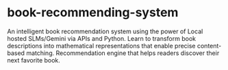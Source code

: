 # book-recommending-system
An intelligent book recommendation system using the power of Local hosted SLMs/Gemini via APIs and Python. Learn to transform book descriptions into mathematical representations that enable precise content-based matching. Recommendation engine that helps readers discover their next favorite book.
